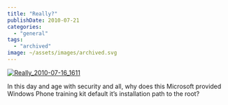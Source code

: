 ```yaml
---
title: "Really?"
publishDate: 2010-07-21
categories: 
  - "general"
tags:
  - "archived"
image: ~/assets/images/archived.svg
---
```


[![Really_2010-07-16_1611](https://ramberlinggeek.co.uk/wp-content/uploads/2010/07/Really_20100716_1611_thumb.png "Really_2010-07-16_1611")](https://ramberlinggeek.co.uk/wp-content/uploads/2010/07/Really_20100716_1611.png)

  

In this day and age with security and all, why does this Microsoft provided Windows Phone training kit default it’s installation path to the root?
